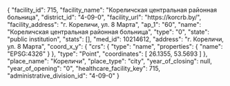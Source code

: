 {
    "facility_id": 715,
    "facility_name": "Кореличская центральная районная больница",
    "district_id": "4-09-0",
    "facility_url": "https:\/\/korcrb.by\/",
    "facility_address": "г. Кореличи, ул. 8 Марта",
    "ap_1": "60",
    "name": "Кореличская центральная районная больница",
    "type": "0",
    "state": "public institution",
    "stats": [],
    "med_id": 10214612,
    "address": "г. Кореличи, ул. 8 Марта",
    "coord_x_y": {
        "crs": {
            "type": "name",
            "properties": {
                "name": "EPSG:4326"
            }
        },
        "type": "Point",
        "coordinates": [
            26.1355,
            53.5693
        ]
    },
    "place_name": "Кореличи",
    "place_type": "city",
    "year_of_closing": null,
    "year_of_opening": "0",
    "healthcare_facility_key": 715,
    "administrative_division_id": "4-09-0"
}